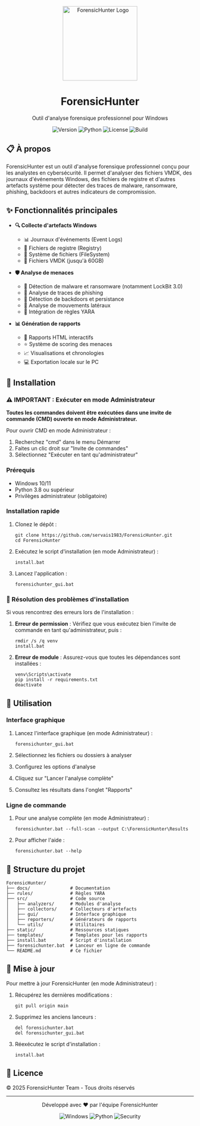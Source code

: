 <div align="center">
  <img src="https://raw.githubusercontent.com/servais1983/ForensicHunter/main/static/logo.png" alt="ForensicHunter Logo" width="200"/>
  <h1>ForensicHunter</h1>
  <p>Outil d'analyse forensique professionnel pour Windows</p>
  
  ![Version](https://img.shields.io/badge/version-1.1.0-blue.svg)
  ![Python](https://img.shields.io/badge/python-3.8+-green.svg)
  ![License](https://img.shields.io/badge/license-Proprietary-red.svg)
  ![Build](https://img.shields.io/badge/build-passing-success.svg)
</div>

## 📋 À propos

ForensicHunter est un outil d'analyse forensique professionnel conçu pour les analystes en cybersécurité. Il permet d'analyser des fichiers VMDK, des journaux d'événements Windows, des fichiers de registre et d'autres artefacts système pour détecter des traces de malware, ransomware, phishing, backdoors et autres indicateurs de compromission.

## ✨ Fonctionnalités principales

- **🔍 Collecte d'artefacts Windows**
  - 📊 Journaux d'événements (Event Logs)
  - 🔑 Fichiers de registre (Registry)
  - 📁 Système de fichiers (FileSystem)
  - 💾 Fichiers VMDK (jusqu'à 60GB)

- **🛡️ Analyse de menaces**
  - 🦠 Détection de malware et ransomware (notamment LockBit 3.0)
  - 🎣 Analyse de traces de phishing
  - 🚪 Détection de backdoors et persistance
  - 🔄 Analyse de mouvements latéraux
  - 📜 Intégration de règles YARA

- **📊 Génération de rapports**
  - 📱 Rapports HTML interactifs
  - ⭐ Système de scoring des menaces
  - 📈 Visualisations et chronologies
  - 💻 Exportation locale sur le PC

## 🚀 Installation

### ⚠️ IMPORTANT : Exécuter en mode Administrateur

**Toutes les commandes doivent être exécutées dans une invite de commande (CMD) ouverte en mode Administrateur.**

Pour ouvrir CMD en mode Administrateur :
1. Recherchez "cmd" dans le menu Démarrer
2. Faites un clic droit sur "Invite de commandes"
3. Sélectionnez "Exécuter en tant qu'administrateur"

### Prérequis

- Windows 10/11
- Python 3.8 ou supérieur
- Privilèges administrateur (obligatoire)

### Installation rapide

1. Clonez le dépôt :
   ```
   git clone https://github.com/servais1983/ForensicHunter.git
   cd ForensicHunter
   ```

2. Exécutez le script d'installation (en mode Administrateur) :
   ```
   install.bat
   ```

3. Lancez l'application :
   ```
   forensichunter_gui.bat
   ```

### 🔧 Résolution des problèmes d'installation

Si vous rencontrez des erreurs lors de l'installation :

1. **Erreur de permission** : Vérifiez que vous exécutez bien l'invite de commande en tant qu'administrateur, puis :
   ```
   rmdir /s /q venv
   install.bat
   ```

2. **Erreur de module** : Assurez-vous que toutes les dépendances sont installées :
   ```
   venv\Scripts\activate
   pip install -r requirements.txt
   deactivate
   ```

## 📖 Utilisation

### Interface graphique

1. Lancez l'interface graphique (en mode Administrateur) :
   ```
   forensichunter_gui.bat
   ```

2. Sélectionnez les fichiers ou dossiers à analyser
3. Configurez les options d'analyse
4. Cliquez sur "Lancer l'analyse complète"
5. Consultez les résultats dans l'onglet "Rapports"

### Ligne de commande

1. Pour une analyse complète (en mode Administrateur) :
   ```
   forensichunter.bat --full-scan --output C:\ForensicHunter\Results
   ```

2. Pour afficher l'aide :
   ```
   forensichunter.bat --help
   ```

## 📂 Structure du projet

```
ForensicHunter/
├── docs/               # Documentation
├── rules/              # Règles YARA
├── src/                # Code source
│   ├── analyzers/      # Modules d'analyse
│   ├── collectors/     # Collecteurs d'artefacts
│   ├── gui/            # Interface graphique
│   ├── reporters/      # Générateurs de rapports
│   └── utils/          # Utilitaires
├── static/             # Ressources statiques
├── templates/          # Templates pour les rapports
├── install.bat         # Script d'installation
├── forensichunter.bat  # Lanceur en ligne de commande
└── README.md           # Ce fichier
```

## 🔄 Mise à jour

Pour mettre à jour ForensicHunter (en mode Administrateur) :

1. Récupérez les dernières modifications :
   ```
   git pull origin main
   ```

2. Supprimez les anciens lanceurs :
   ```
   del forensichunter.bat
   del forensichunter_gui.bat
   ```

3. Réexécutez le script d'installation :
   ```
   install.bat
   ```

## 📝 Licence

© 2025 ForensicHunter Team - Tous droits réservés

---

<div align="center">
  <p>Développé avec ❤️ par l'équipe ForensicHunter</p>
  
  ![Windows](https://img.shields.io/badge/Windows-0078D6?style=for-the-badge&logo=windows&logoColor=white)
  ![Python](https://img.shields.io/badge/Python-3776AB?style=for-the-badge&logo=python&logoColor=white)
  ![Security](https://img.shields.io/badge/Security-FF0000?style=for-the-badge&logo=shield&logoColor=white)
</div>

